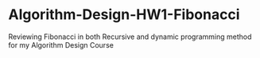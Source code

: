 # Algorithm-Design-HW1-Fibonacci
Reviewing Fibonacci in both Recursive and dynamic programming method for my Algorithm Design Course
